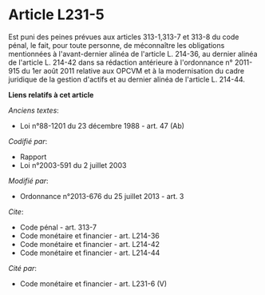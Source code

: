 # Article L231-5

Est puni des peines prévues aux articles 313-1,313-7 et 313-8 du code pénal, le fait, pour toute personne, de méconnaître les
obligations mentionnées à l'avant-dernier alinéa de l'article L. 214-36, au dernier alinéa de l'article L. 214-42 dans sa
rédaction antérieure à l'ordonnance n° 2011-915 du 1er août 2011 relative aux      OPCVM et à la modernisation du cadre
juridique de la gestion d'actifs et au dernier alinéa de l'article L. 214-44.

**Liens relatifs à cet article**

_Anciens textes_:

  - Loi n°88-1201 du 23 décembre 1988 - art. 47 (Ab)

_Codifié par_:

  - Rapport
  - Loi n°2003-591 du 2 juillet 2003

_Modifié par_:

  - Ordonnance n°2013-676 du 25 juillet 2013 - art. 3

_Cite_:

  - Code pénal - art. 313-7
  - Code monétaire et financier - art. L214-36
  - Code monétaire et financier - art. L214-42
  - Code monétaire et financier - art. L214-44

_Cité par_:

  - Code monétaire et financier - art. L231-6 (V)
